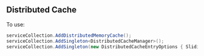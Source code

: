 ﻿## Distributed Cache

To use:

```csharp
serviceCollection.AddDistributedMemoryCache();
serviceCollection.AddSingleton<DistributedCacheManager>();
serviceCollection.AddSingleton(new DistributedCacheEntryOptions { SlidingExpiration = new TimeSpan(0, 20, 0) });
```